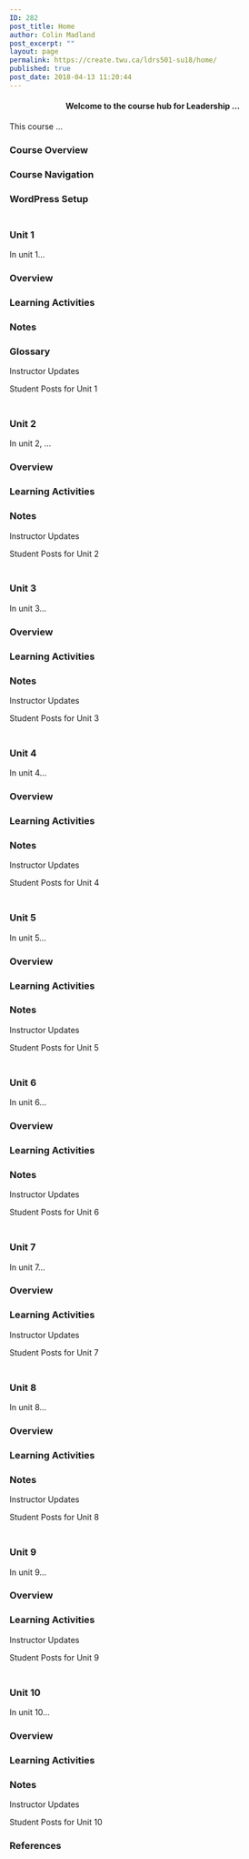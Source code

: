 ```yaml
---
ID: 282
post_title: Home
author: Colin Madland
post_excerpt: ""
layout: page
permalink: https://create.twu.ca/ldrs501-su18/home/
published: true
post_date: 2018-04-13 11:20:44
---
```

<!--themify_builder_static-->

<h4 style="text-align: center;">Welcome to the course hub for Leadership &#8230;</h4>

This course &#8230;

<h3>Course Overview</h3>

<h3>Course Navigation</h3>

<h3>WordPress Setup</h3>

<h3><br/>Unit 1</h3>

In unit 1&#8230;

<h3>Overview</h3>

<h3>Learning Activities</h3>

<h3>Notes</h3>

<h3>Glossary</h3>

Instructor Updates

Student Posts for Unit 1

<h3><br/>Unit 2</h3>

In unit 2, &#8230;

<h3>Overview</h3>

<h3>Learning Activities</h3>

<h3>Notes</h3>

Instructor Updates

Student Posts for Unit 2

<h3><br/>Unit 3</h3>

In unit 3&#8230;

<h3>Overview</h3>

<h3>Learning Activities</h3>

<h3>Notes</h3>

Instructor Updates

Student Posts for Unit 3

<h3><br/>Unit 4</h3>

In unit 4&#8230;

<h3>Overview</h3>

<h3>Learning Activities</h3>

<h3>Notes</h3>

Instructor Updates

Student Posts for Unit 4

<h3><br/>Unit 5</h3>

In unit 5&#8230;

<h3>Overview</h3>

<h3>Learning Activities</h3>

<h3>Notes</h3>

Instructor Updates

Student Posts for Unit 5

<h3><br/>Unit 6</h3>

In unit 6&#8230;

<h3>Overview</h3>

<h3>Learning Activities</h3>

<h3>Notes</h3>

Instructor Updates

Student Posts for Unit 6

<h3><br/>Unit 7</h3>

In unit 7&#8230;

<h3>Overview</h3>

<h3>Learning Activities</h3>

Instructor Updates

Student Posts for Unit 7

<h3><br/>Unit 8</h3>

In unit 8&#8230;

<h3>Overview</h3>

<h3>Learning Activities</h3>

<h3>Notes</h3>

Instructor Updates

Student Posts for Unit 8

<h3><br/>Unit 9</h3>

In unit 9&#8230;

<h3>Overview</h3>

<h3>Learning Activities</h3>

Instructor Updates

Student Posts for Unit 9

<h3><br/>Unit 10</h3>

In unit 10&#8230;

<h3>Overview</h3>

<h3>Learning Activities</h3>

<h3>Notes</h3>

Instructor Updates

Student Posts for Unit 10

<h3>References</h3>

 

<!--/themify_builder_static-->